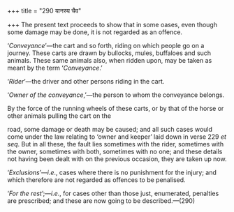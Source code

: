 +++
title = "290 यानस्य चैव"

+++
The present text proceeds to show that in some oases, even though some
damage may be done, it is not regarded as an offence.

‘*Conveyance*’—the cart and so forth, riding on which people go on a
journey. These carts are drawn by bullocks, mules, buffaloes and such
animals. These same animals also, when ridden upon, may be taken as
meant by the term ‘*Conveyance*.’

‘*Rider*’—the driver and other persons riding in the cart.

‘*Owner of the conveyance*,’—the person to whom the conveyance belongs.

By the force of the running wheels of these carts, or by that of the
horse or other animals pulling the cart on the

road, some damage or death may be caused; and all such cases would come
under the law relating to ‘owner and keeper’ laid down in verse 229 *et
seq*. But in all these, the fault lies sometimes with the rider,
sometimes with the owner, sometimes with both, sometimes with no one;
and these details not having been dealt with on the previous occasion,
they are taken up now.

‘*Exclusions*’—*i.e*., cases where there is no punishment for the
injury; and which therefore are not regarded as offences to be
penalised.

‘*For the rest*’;—*i.e*., for cases other than those just, enumerated,
penalties are prescribed; and these are now going to be described.—(290)


